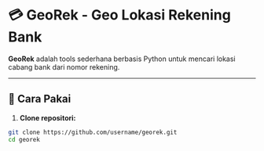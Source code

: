 # 💳 GeoRek - Geo Lokasi Rekening Bank

**GeoRek** adalah tools sederhana berbasis Python untuk mencari lokasi cabang bank dari nomor rekening.

---

## 🔧 Cara Pakai

1. **Clone repositori:**

```bash
git clone https://github.com/username/georek.git
cd georek
